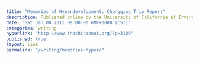 ```yaml
---
title: "Memories of Hyperdevelopment: Chongqing Trip Report"
description: Published online by the University of California at Irvine blog China Beat
date: "Sat Jan 08 2011 08:00:00 GMT+0800 (CST)"
categories: writing
hyperlink: "http://www.thechinabeat.org/?p=3109"
published: true
layout: link
permalink: "/writing/memories-hyper/"
---
```


